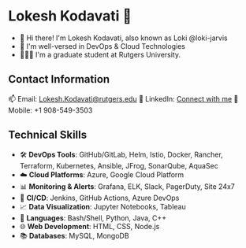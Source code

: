 # Lokesh Kodavati :rocket:

- 👋 Hi there! I'm Lokesh Kodavati, also known as Loki @loki-jarvis
- 🌱 I'm well-versed in DevOps & Cloud Technologies
- 🧑🏻‍🎓 I'm a graduate student at Rutgers University.

## Contact Information

📫  Email: Lokesh.Kodavati@rutgers.edu
🔗 LinkedIn: [Connect with me](https://www.linkedin.com/in/lokesh-kodavati/)
📱 Mobile: +1 908-549-3503

## Technical Skills
- 🛠️ **DevOps Tools**: GitHub/GitLab, Helm, Istio, Docker, Rancher, Terraform, Kubernetes, Ansible, JFrog, SonarQube, AquaSec
- ☁️ **Cloud Platforms**: Azure, Google Cloud Platform
- 📊 **Monitoring & Alerts**: Grafana, ELK, Slack, PagerDuty, Site 24x7
- 🔧 **CI/CD**: Jenkins, GitHub Actions, Azure DevOps
- 📈 **Data Visualization**: Jupyter Notebooks, Tableau
- 📝 **Languages**: Bash/Shell, Python, Java, C++
- 🌐 **Web Development**: HTML, CSS, Node.js
- 📚 **Databases**: MySQL, MongoDB
